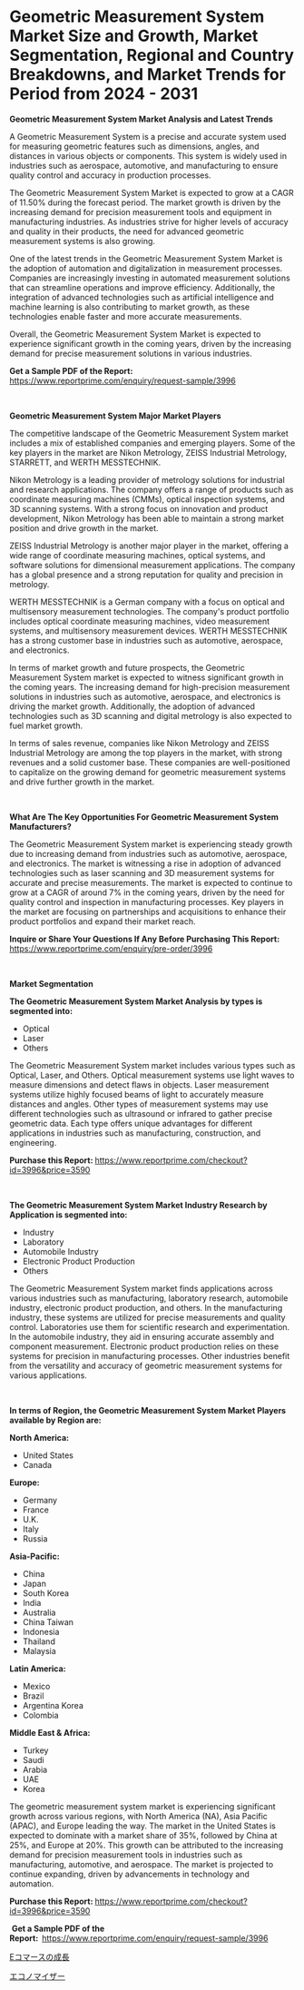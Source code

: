 <p><h1>Geometric Measurement System Market Size and Growth, Market Segmentation, Regional and Country Breakdowns, and Market Trends for Period from 2024 -  2031</h1></p><p><strong>Geometric Measurement System Market Analysis and Latest Trends</strong></p>
<p><p>A Geometric Measurement System is a precise and accurate system used for measuring geometric features such as dimensions, angles, and distances in various objects or components. This system is widely used in industries such as aerospace, automotive, and manufacturing to ensure quality control and accuracy in production processes.</p><p>The Geometric Measurement System Market is expected to grow at a CAGR of 11.50% during the forecast period. The market growth is driven by the increasing demand for precision measurement tools and equipment in manufacturing industries. As industries strive for higher levels of accuracy and quality in their products, the need for advanced geometric measurement systems is also growing.</p><p>One of the latest trends in the Geometric Measurement System Market is the adoption of automation and digitalization in measurement processes. Companies are increasingly investing in automated measurement solutions that can streamline operations and improve efficiency. Additionally, the integration of advanced technologies such as artificial intelligence and machine learning is also contributing to market growth, as these technologies enable faster and more accurate measurements.</p><p>Overall, the Geometric Measurement System Market is expected to experience significant growth in the coming years, driven by the increasing demand for precise measurement solutions in various industries.</p></p>
<p><strong>Get a Sample PDF of the Report:&nbsp;</strong> <a href="https://www.reportprime.com/enquiry/request-sample/3996">https://www.reportprime.com/enquiry/request-sample/3996</a></p>
<p>&nbsp;</p>
<p><strong>Geometric Measurement System Major Market Players</strong></p>
<p><p>The competitive landscape of the Geometric Measurement System market includes a mix of established companies and emerging players. Some of the key players in the market are Nikon Metrology, ZEISS Industrial Metrology, STARRETT, and WERTH MESSTECHNIK.</p><p>Nikon Metrology is a leading provider of metrology solutions for industrial and research applications. The company offers a range of products such as coordinate measuring machines (CMMs), optical inspection systems, and 3D scanning systems. With a strong focus on innovation and product development, Nikon Metrology has been able to maintain a strong market position and drive growth in the market.</p><p>ZEISS Industrial Metrology is another major player in the market, offering a wide range of coordinate measuring machines, optical systems, and software solutions for dimensional measurement applications. The company has a global presence and a strong reputation for quality and precision in metrology.</p><p>WERTH MESSTECHNIK is a German company with a focus on optical and multisensory measurement technologies. The company's product portfolio includes optical coordinate measuring machines, video measurement systems, and multisensory measurement devices. WERTH MESSTECHNIK has a strong customer base in industries such as automotive, aerospace, and electronics.</p><p>In terms of market growth and future prospects, the Geometric Measurement System market is expected to witness significant growth in the coming years. The increasing demand for high-precision measurement solutions in industries such as automotive, aerospace, and electronics is driving the market growth. Additionally, the adoption of advanced technologies such as 3D scanning and digital metrology is also expected to fuel market growth.</p><p>In terms of sales revenue, companies like Nikon Metrology and ZEISS Industrial Metrology are among the top players in the market, with strong revenues and a solid customer base. These companies are well-positioned to capitalize on the growing demand for geometric measurement systems and drive further growth in the market.</p></p>
<p>&nbsp;</p>
<p><strong>What Are The Key Opportunities For Geometric Measurement System Manufacturers?</strong></p>
<p><p>The Geometric Measurement System market is experiencing steady growth due to increasing demand from industries such as automotive, aerospace, and electronics. The market is witnessing a rise in adoption of advanced technologies such as laser scanning and 3D measurement systems for accurate and precise measurements. The market is expected to continue to grow at a CAGR of around 7% in the coming years, driven by the need for quality control and inspection in manufacturing processes. Key players in the market are focusing on partnerships and acquisitions to enhance their product portfolios and expand their market reach.</p></p>
<p><strong>Inquire or Share Your Questions If Any Before Purchasing This Report:</strong> <a href="https://www.reportprime.com/enquiry/pre-order/3996">https://www.reportprime.com/enquiry/pre-order/3996</a></p>
<p>&nbsp;</p>
<p><strong>Market Segmentation</strong></p>
<p><strong>The Geometric Measurement System Market Analysis by types is segmented into:</strong></p>
<p><ul><li>Optical</li><li>Laser</li><li>Others</li></ul></p>
<p><p>The Geometric Measurement System market includes various types such as Optical, Laser, and Others. Optical measurement systems use light waves to measure dimensions and detect flaws in objects. Laser measurement systems utilize highly focused beams of light to accurately measure distances and angles. Other types of measurement systems may use different technologies such as ultrasound or infrared to gather precise geometric data. Each type offers unique advantages for different applications in industries such as manufacturing, construction, and engineering.</p></p>
<p><strong>Purchase this Report:&nbsp;</strong><a href="https://www.reportprime.com/checkout?id=3996&price=3590">https://www.reportprime.com/checkout?id=3996&price=3590</a></p>
<p>&nbsp;</p>
<p><strong>The Geometric Measurement System Market Industry Research by Application is segmented into:</strong></p>
<p><ul><li>Industry</li><li>Laboratory</li><li>Automobile Industry</li><li>Electronic Product Production</li><li>Others</li></ul></p>
<p><p>The Geometric Measurement System market finds applications across various industries such as manufacturing, laboratory research, automobile industry, electronic product production, and others. In the manufacturing industry, these systems are utilized for precise measurements and quality control. Laboratories use them for scientific research and experimentation. In the automobile industry, they aid in ensuring accurate assembly and component measurement. Electronic product production relies on these systems for precision in manufacturing processes. Other industries benefit from the versatility and accuracy of geometric measurement systems for various applications.</p></p>
<p>&nbsp;</p>
<p><strong>In terms of Region, the Geometric Measurement System Market Players available by Region are:</strong></p>
<p>
    <p> <strong> North America: </strong>
        <ul>
            <li>United States</li>
            <li>Canada</li>
        </ul>
        </p> 
    <p> <strong> Europe: </strong>
        <ul>
            <li>Germany</li>
            <li>France</li>
            <li>U.K.</li>
            <li>Italy</li>
            <li>Russia</li>
        </ul>
        </p> 
    <p> <strong> Asia-Pacific: </strong>
        <ul>
            <li>China</li>
            <li>Japan</li>
            <li>South Korea</li>
            <li>India</li>
            <li>Australia</li>
            <li>China Taiwan</li>
            <li>Indonesia</li>
            <li>Thailand</li>
            <li>Malaysia</li>
        </ul>
        </p> 
    <p> <strong> Latin America: </strong>
        <ul>
            <li>Mexico</li>
            <li>Brazil</li>
            <li>Argentina Korea</li>
            <li>Colombia</li>
        </ul>
        </p> 
    <p> <strong> Middle East & Africa: </strong>
        <ul>
            <li>Turkey</li>
            <li>Saudi</li>
            <li>Arabia</li>
            <li>UAE</li>
            <li>Korea</li>
        </ul>
    </p>
    </p>
<p><p>The geometric measurement system market is experiencing significant growth across various regions, with North America (NA), Asia Pacific (APAC), and Europe leading the way. The market in the United States is expected to dominate with a market share of 35%, followed by China at 25%, and Europe at 20%. This growth can be attributed to the increasing demand for precision measurement tools in industries such as manufacturing, automotive, and aerospace. The market is projected to continue expanding, driven by advancements in technology and automation.</p></p>
<p><strong>Purchase this Report: </strong><a href="https://www.reportprime.com/checkout?id=3996&price=3590">https://www.reportprime.com/checkout?id=3996&price=3590</a></p>
<p>&nbsp;<strong>Get a Sample PDF of the Report:&nbsp;&nbsp;</strong><a href="https://www.reportprime.com/enquiry/request-sample/3996">https://www.reportprime.com/enquiry/request-sample/3996</a></p>
<p><strong></strong></p>
<p><p><a href="https://github.com/marbadji/Market-Research-Report-List-1/blob/main/658133214880.md">Eコマースの成長</a></p><p><a href="https://github.com/KaydenJohns1964/Market-Research-Report-List-1/blob/main/293981014881.md">エコノマイザー</a></p></p>